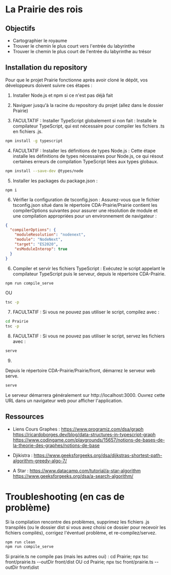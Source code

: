 # La Prairie des rois

## Objectifs
- Cartographier le royaume
- Trouver le chemin le plus court vers l'entrée du labyrinthe
- Trouver le chemin le plus court de l'entrée du labyrinthe au trésor


## Installation du repository
Pour que le projet Prairie fonctionne après avoir cloné le dépôt, vos développeurs doivent suivre ces étapes :

1. Installer Node.js et npm si ce n'est pas déjà fait

2. Naviguer jusqu'à la racine du repository du projet (allez dans le dossier Prairie) 

3. FACULTATIF : Installer TypeScript globalement si non fait : Installe le compilateur TypeScript, qui est nécessaire pour compiler les fichiers .ts en fichiers .js.
```bash
npm install -g typescript
```

4. FACULTATIF : Installer les définitions de types Node.js : Cette étape installe les définitions de types nécessaires pour Node.js, ce qui résout certaines erreurs de compilation TypeScript liées aux types globaux.
```bash
npm install --save-dev @types/node
```
5. Installer les packages du package.json :
```
npm i
```

6. Vérifier la configuration de tsconfig.json : Assurez-vous que le fichier tsconfig.json situé dans le répertoire CDA-Prairie/Prairie contient les compilerOptions suivantes pour assurer une résolution de module et une compilation appropriées pour un environnement de navigateur :

```JSON
{
  "compilerOptions": {
    "moduleResolution": "nodenext",
    "module": "NodeNext",
    "target": "ES2020",
    "esModuleInterop": true
  }
}
```

6. Compiler et servir les fichiers TypeScript : Exécutez le script appelant le compilateur TypeScript puis le serveur, depuis le répertoire CDA-Prairie.

```bash
npm run compile_serve
```
OU

```bash
tsc -p 

```
7. FACULTATIF : Si vous ne pouvez pas utiliser le script, compilez avec :
```bash
cd Prairie
tsc -p 

```
8. FACULTATIF : Si vous ne pouvez pas utiliser le script, servez les fichiers avec :
```bash
serve

```

9.
Depuis le répertoire CDA-Prairie/Prairie/front, démarrez le serveur web serve.

```bash
serve
```

Le serveur démarrera généralement sur http://localhost:3000. Ouvrez cette URL dans un navigateur web pour afficher l'application.

## Ressources
- Liens Cours Graphes :
https://www.programiz.com/dsa/graph
https://ricardoborges.dev/blog/data-structures-in-typescript-graph
https://www.codingame.com/playgrounds/15657/notions-de-bases-de-la-theorie-des-graphes/notions-de-base


- Djikistra :
https://www.geeksforgeeks.org/dsa/dijkstras-shortest-path-algorithm-greedy-algo-7/


- A Star :
https://www.datacamp.com/tutorial/a-star-algorithm
https://www.geeksforgeeks.org/dsa/a-search-algorithm/

# Troubleshooting (en cas de problème)
Si la compilation rencontre des problèmes, supprimez les fichiers .js transpilés (ou le dossier dist si vous avez choisi ce dossier pour recevoir les fichiers compilés), corrigez l'éventuel problème, et re-compilez/servez.
```bash
npm run clean
npm run compile_serve
```

Si prairie.ts ne compile pas (mais les autres oui) :
cd Prairie; npx tsc front/prairie.ts --outDir front/dist 
OU
cd Prairie; npx tsc front/prairie.ts --outDir front\dist 
